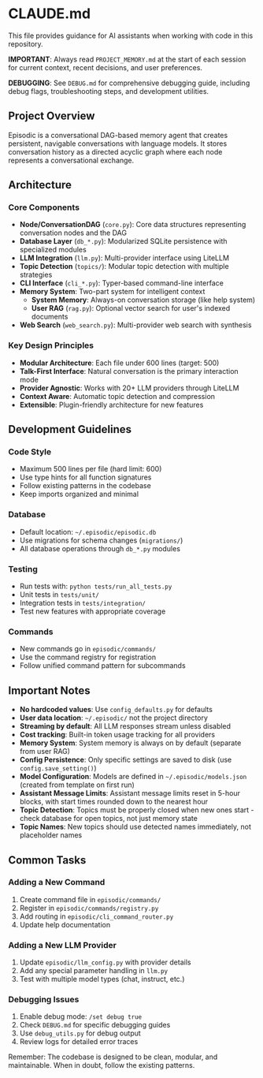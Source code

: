 # CLAUDE.md

This file provides guidance for AI assistants when working with code in this repository.

**IMPORTANT**: Always read `PROJECT_MEMORY.md` at the start of each session for current context, recent decisions, and user preferences.

**DEBUGGING**: See `DEBUG.md` for comprehensive debugging guide, including debug flags, troubleshooting steps, and development utilities.

## Project Overview

Episodic is a conversational DAG-based memory agent that creates persistent, navigable conversations with language models. It stores conversation history as a directed acyclic graph where each node represents a conversational exchange.

## Architecture

### Core Components
- **Node/ConversationDAG** (`core.py`): Core data structures representing conversation nodes and the DAG
- **Database Layer** (`db_*.py`): Modularized SQLite persistence with specialized modules
- **LLM Integration** (`llm.py`): Multi-provider interface using LiteLLM
- **Topic Detection** (`topics/`): Modular topic detection with multiple strategies
- **CLI Interface** (`cli_*.py`): Typer-based command-line interface
- **Memory System**: Two-part system for intelligent context
  - **System Memory**: Always-on conversation storage (like help system)
  - **User RAG** (`rag.py`): Optional vector search for user's indexed documents
- **Web Search** (`web_search.py`): Multi-provider web search with synthesis

### Key Design Principles
- **Modular Architecture**: Each file under 600 lines (target: 500)
- **Talk-First Interface**: Natural conversation is the primary interaction mode
- **Provider Agnostic**: Works with 20+ LLM providers through LiteLLM
- **Context Aware**: Automatic topic detection and compression
- **Extensible**: Plugin-friendly architecture for new features

## Development Guidelines

### Code Style
- Maximum 500 lines per file (hard limit: 600)
- Use type hints for all function signatures
- Follow existing patterns in the codebase
- Keep imports organized and minimal

### Database
- Default location: `~/.episodic/episodic.db`
- Use migrations for schema changes (`migrations/`)
- All database operations through `db_*.py` modules

### Testing
- Run tests with: `python tests/run_all_tests.py`
- Unit tests in `tests/unit/`
- Integration tests in `tests/integration/`
- Test new features with appropriate coverage

### Commands
- New commands go in `episodic/commands/`
- Use the command registry for registration
- Follow unified command pattern for subcommands

## Important Notes

- **No hardcoded values**: Use `config_defaults.py` for defaults
- **User data location**: `~/.episodic/` not the project directory
- **Streaming by default**: All LLM responses stream unless disabled
- **Cost tracking**: Built-in token usage tracking for all providers
- **Memory System**: System memory is always on by default (separate from user RAG)
- **Config Persistence**: Only specific settings are saved to disk (use `config.save_setting()`)
- **Model Configuration**: Models are defined in `~/.episodic/models.json` (created from template on first run)
- **Assistant Message Limits**: Assistant message limits reset in 5-hour blocks, with start times rounded down to the nearest hour
- **Topic Detection**: Topics must be properly closed when new ones start - check database for open topics, not just memory state
- **Topic Names**: New topics should use detected names immediately, not placeholder names

## Common Tasks

### Adding a New Command
1. Create command file in `episodic/commands/`
2. Register in `episodic/commands/registry.py`
3. Add routing in `episodic/cli_command_router.py`
4. Update help documentation

### Adding a New LLM Provider
1. Update `episodic/llm_config.py` with provider details
2. Add any special parameter handling in `llm.py`
3. Test with multiple model types (chat, instruct, etc.)

### Debugging Issues
1. Enable debug mode: `/set debug true`
2. Check `DEBUG.md` for specific debugging guides
3. Use `debug_utils.py` for debug output
4. Review logs for detailed error traces

Remember: The codebase is designed to be clean, modular, and maintainable. When in doubt, follow the existing patterns.